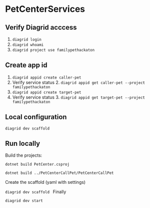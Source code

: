 ﻿# PetCenterServices

## Verify Diagrid acccess

1. `diagrid login`
1. `diagrid whoami`
1. `diagrid project use familypethackaton`

## Create app id
1. `diagrid appid create caller-pet`
1. Verify service status
   2. `diagrid appid get caller-pet --project familypethackaton`
1. `diagrid appid create target-pet`
2. Verify service status
   3. `diagrid appid get target-pet --project familypethackaton`


## Local configuration

`diagrid dev scaffold
`

## Run locally

Build the projects:

`dotnet build PetCenter.csproj`

`dotnet build ../PetCenterCallPet/PetCenterCallPet`

Create the scaffold (yaml with settings)

`diagrid dev scaffold
`
Finally

`diagrid dev start`